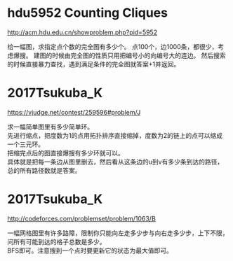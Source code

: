 # hdu5952 Counting Cliques
http://acm.hdu.edu.cn/showproblem.php?pid=5952

给一幅图，求指定点个数的完全图有多少个。
点100个，边1000条，都很少，考虑爆搜。
建图的时候由完全图的性质只用把编号小的向编号大的连边。
然后搜索的时候直接暴力查找，遇到满足条件的完全图就答案+1并返回。

# 2017Tsukuba_K
https://vjudge.net/contest/259596#problem/J

求一幅简单图里有多少简单环。  
先进行缩点，把度数为1的点用拓扑排序直接缩掉，度数为2的链上的点可以缩成一个三元环。  
把缩完点后的图直接爆搜有多少环就可以。  
具体就是把每一条边从图里删去，然后看从这条边的u到v有多少条到达的路径，总的所有路径数就是答案。  

# 2017Tsukuba_K
http://codeforces.com/problemset/problem/1063/B

一幅网格图里有许多路障，限制你只能向左走多少步与向右走多少步，上下不限，问所有可能到达的格子总数是多少。  
BFS即可。注意搜到一个点时要更新它的状态为最大值即可。  